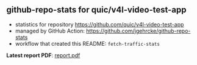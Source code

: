 ## github-repo-stats for quic/v4l-video-test-app

- statistics for repository https://github.com/quic/v4l-video-test-app
- managed by GitHub Action: https://github.com/jgehrcke/github-repo-stats
- workflow that created this README: `fetch-traffic-stats`

**Latest report PDF**: [report.pdf](https://github.com/njjetha/github-traffic/raw/github-repo-stats/quic/v4l-video-test-app/latest-report/report.pdf)


